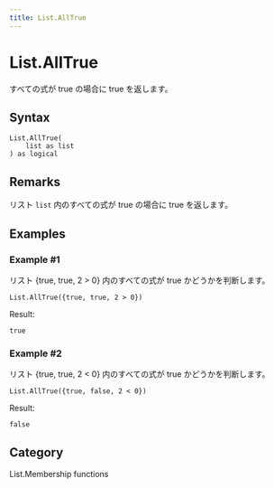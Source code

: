 ```yaml
---
title: List.AllTrue
---
```


# List.AllTrue


すべての式が true の場合に true を返します。


## Syntax

```powerquery
List.AllTrue(
    list as list
) as logical
```


## Remarks

リスト <code>list</code> 内のすべての式が true の場合に true を返します。


## Examples

### Example #1 
リスト \{true, true, 2 &gt; 0} 内のすべての式が true かどうかを判断します。
```powerquery
List.AllTrue({true, true, 2 > 0})
```

Result: 
```powerquery
true
```


### Example #2 
リスト \{true, true, 2 &lt; 0} 内のすべての式が true かどうかを判断します。
```powerquery
List.AllTrue({true, false, 2 < 0})
```

Result: 
```powerquery
false
```




## Category
List.Membership functions
